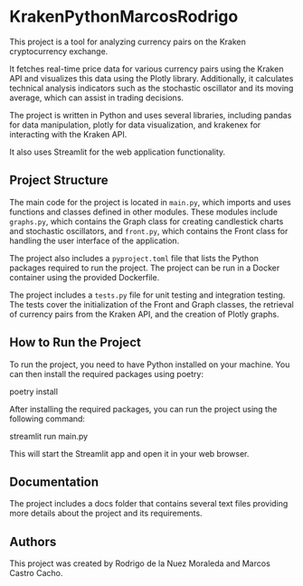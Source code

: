 # KrakenPythonMarcosRodrigo

This project is a tool for analyzing currency pairs on the Kraken cryptocurrency exchange. 

It fetches real-time price data for various currency pairs using the Kraken API and visualizes this data using the Plotly library. Additionally, it calculates technical analysis indicators such as the stochastic oscillator and its moving average, which can assist in trading decisions.

The project is written in Python and uses several libraries, including pandas for data manipulation, plotly for data visualization, and krakenex for interacting with the Kraken API. 

It also uses Streamlit for the web application functionality.

## Project Structure

The main code for the project is located in `main.py`, which imports and uses functions and classes defined in other modules. These modules include `graphs.py`, which contains the Graph class for creating candlestick charts and stochastic oscillators, and `front.py`, which contains the Front class for handling the user interface of the application.

The project also includes a `pyproject.toml` file that lists the Python packages required to run the project. The project can be run in a Docker container using the provided Dockerfile.

The project includes a `tests.py` file for unit testing and integration testing. The tests cover the initialization of the Front and Graph classes, the retrieval of currency pairs from the Kraken API, and the creation of Plotly graphs.

## How to Run the Project

To run the project, you need to have Python installed on your machine. You can then install the required packages using poetry:

poetry install

After installing the required packages, you can run the project using the following command:

streamlit run main.py

This will start the Streamlit app and open it in your web browser.

## Documentation

The project includes a docs folder that contains several text files providing more details about the project and its requirements.

## Authors

This project was created by Rodrigo de la Nuez Moraleda and Marcos Castro Cacho.
